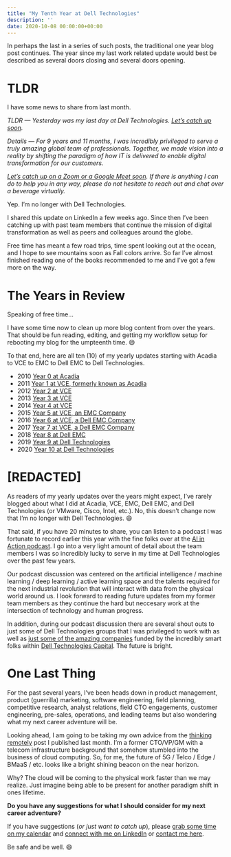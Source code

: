 ```yaml
---
title: "My Tenth Year at Dell Technologies"
description: ''
date: 2020-10-08 00:00:00+00:00
---
```


In perhaps the last in a series of such posts, the traditional one year blog post continues. The year since my last work related update would best be described as several doors closing and several doors opening.

TLDR
====

I have some news to share from last month.

*TLDR — Yesterday was my last day at Dell Technologies. [Let’s catch up soon](https://calendly.com/jaycuthrell/call).*

*Details — For 9 years and 11 months, I was incredibly privileged to serve a truly amazing global team of professionals. Together, we made vision into a reality by shifting the paradigm of how IT is delivered to enable digital transformation for our customers.*

*[Let’s catch up on a Zoom or a Google Meet soon](https://calendly.com/jaycuthrell/call). If there is anything I can do to help you in any way, please do not hesitate to reach out and chat over a beverage virtually.*

Yep. I’m no longer with Dell Technologies.

I shared this update on LinkedIn a few weeks ago. Since then I’ve been catching up with past team members that continue the mission of digital transformation as well as peers and colleagues around the globe.

Free time has meant a few road trips, time spent looking out at the ocean, and I hope to see mountains soon as Fall colors arrive. So far I’ve almost finished reading one of the books recommended to me and I’ve got a few more on the way.

The Years in Review
===================

Speaking of free time…

I have some time now to clean up more blog content from over the years. That should be fun reading, editing, and getting my workflow setup for rebooting my blog for the umpteenth time. :smile:

To that end, here are all ten (10) of my yearly updates starting with Acadia to VCE to EMC to Dell EMC to Dell Technologies.

* 2010 [Year 0 at Acadia](https://fudge.org/archive/private-clouds-ahead)
* 2011 [Year 1 at VCE, formerly known as Acadia](https://fudge.org/archive/my-first-year-at-vce)
* 2012 [Year 2 at VCE](https://fudge.org/archive/my-second-year-at-vce)
* 2013 [Year 3 at VCE](https://fudge.org/archive/my-third-year-at-vce)
* 2014 [Year 4 at VCE](https://fudge.org/archive/my-fourth-year-at-vce)
* 2015 [Year 5 at VCE, an EMC Company](https://fudge.org/archive/my-fifth-year-at-vce)
* 2016 [Year 6 at VCE, a Dell EMC Company](https://fudge.org/archive/my-sixth-year-at-vce)
* 2017 [Year 7 at VCE, a Dell EMC Company](https://fudge.org/archive/my-seventh-year-at-vce)
* 2018 [Year 8 at Dell EMC](https://fudge.org/archive/my-eighth-year-at-vce)
* 2019 [Year 9 at Dell Technologies](https://fudge.org/archive/my-ninth-year-at-vce)
* 2020 [Year 10 at Dell Technologies](https://fudge.org/archive/my-tenth-year-at-vce)

[REDACTED]
==========

As readers of my yearly updates over the years might expect, I’ve rarely blogged about what I did at Acadia, VCE, EMC, Dell EMC, and Dell Technologies (or VMware, Cisco, Intel, etc.). No, this doesn’t change now that I’m no longer with Dell Technologies. :smile:

That said, if you have 20 minutes to share, you can listen to a podcast I was fortunate to record earlier this year with the fine folks over at the [AI in Action podcast](https://alldus.com/blog/podcasts/aiinaction-jay-cuthrell-dell-technologies/). I go into a very light amount of detail about the team members I was so incredibly lucky to serve in my time at Dell Technologies over the past few years.

Our podcast discussion was centered on the artificial intelligence / machine learning / deep learning / active learning space and the talents required for the next industrial revolution that will interact with data from the physical world around us. I look forward to reading future updates from my former team members as they continue the hard but neccesary work at the intersection of technology and human progress.

In addition, during our podcast discussion there are several shout outs to just some of Dell Technologies groups that I was privileged to work with as well as [just some of the amazing companies](https://www.delltechnologiescapital.com/portfolio/) funded by the incredibly smart folks within [Dell Technologies Capital](https://www.delltechnologiescapital.com/team/). The future is bright.

One Last Thing
==============

For the past several years, I’ve been heads down in product management, product (guerrilla) marketing, software engineering, field planning, competitive research, analyst relations, field CTO engagements, customer engineering, pre-sales, operations, and leading teams but also wondering what my next career adventure will be.

Looking ahead, I am going to be taking my own advice from the [thinking remotely](https://fudge.org/archive/thinking-remotely) post I published last month. I’m a former CTO/VP/GM with a telecom infrastructure background that somehow stumbled into the business of cloud computing. So, for me, the future of 5G / Telco / Edge / BMaaS / etc. looks like a bright shining beacon on the near horizon.

Why? The cloud will be coming to the physical work faster than we may realize. Just imagine being able to be present for another paradigm shift in ones lifetime.

**Do you have any suggestions for what I should consider for my next career adventure?**

If you have suggestions (*or just want to catch up*), please [grab some time on my calendar](https://calendly.com/jaycuthrell/call) and [connect with me on LinkedIn](https://www.linkedin.com/in/jaycuthrell) or [contact me here](https://jaycuthrell.com/contact/).

Be safe and be well. :smile:


